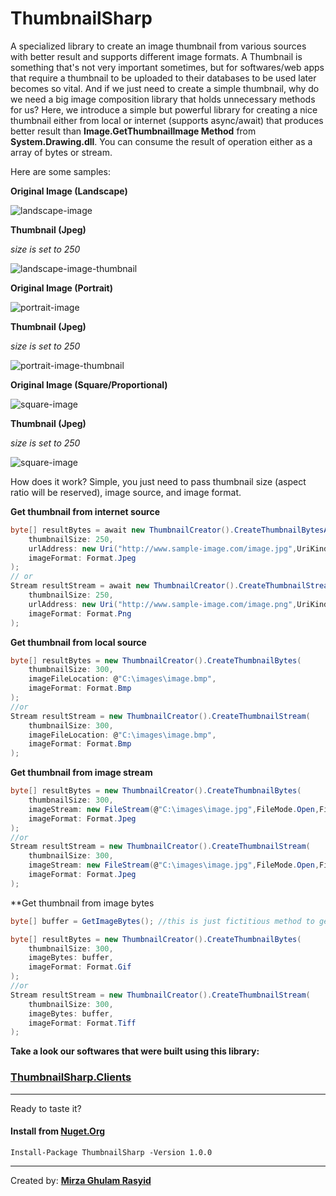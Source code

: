 # ThumbnailSharp
A specialized library to create an image thumbnail from various sources with better result and supports different image formats. A Thumbnail is something that's not very important sometimes, but for softwares/web apps that require a thumbnail to be uploaded to their databases to be used later becomes so vital. And if we just need to create a simple thumbnail, why do we need a big image composition library that holds unnecessary methods for us? Here, we introduce a simple but powerful library for creating a nice thumbnail either from local or internet (supports async/await) that produces better result than **Image.GetThumbnailImage Method** from **System.Drawing.dll**. You can consume the result of operation either as a array of bytes or stream.

Here are some samples:

**Original Image (Landscape)**

![landscape-image](https://raw.githubusercontent.com/mirzaevolution/ThumbnailSharp.Client/master/AllSamples/Samples/Local/landscape.jpg)

**Thumbnail (Jpeg)**

*size is set to 250*

![landscape-image-thumbnail](https://raw.githubusercontent.com/mirzaevolution/ThumbnailSharp.Client/master/AllSamples/Samples/Local/landscape-thumbnail.jpg)






**Original Image (Portrait)**

![portrait-image](https://raw.githubusercontent.com/mirzaevolution/ThumbnailSharp.Client/master/AllSamples/Samples/Local/portrait.jpg)

**Thumbnail (Jpeg)**

*size is set to 250*

![portrait-image-thumbnail](https://raw.githubusercontent.com/mirzaevolution/ThumbnailSharp.Client/master/AllSamples/Samples/Local/portrait-thumbnail.jpg)





**Original Image (Square/Proportional)**

![square-image](https://raw.githubusercontent.com/mirzaevolution/ThumbnailSharp.Client/master/AllSamples/Samples/Local/proportional.jpg)

**Thumbnail (Jpeg)**

*size is set to 250*

![square-image](https://raw.githubusercontent.com/mirzaevolution/ThumbnailSharp.Client/master/AllSamples/Samples/Local/proportional-thumbnail.jpg)






How does it work?
Simple, you just need to pass thumbnail size (aspect ratio will be reserved), image source, and image format.

**Get thumbnail from internet source**

```csharp
byte[] resultBytes = await new ThumbnailCreator().CreateThumbnailBytesAsync(
	thumbnailSize: 250,
    urlAddress: new Uri("http://www.sample-image.com/image.jpg",UriKind.Absolute),
    imageFormat: Format.Jpeg
);
// or
Stream resultStream = await new ThumbnailCreator().CreateThumbnailStreamAsync(
	thumbnailSize: 250,
    urlAddress: new Uri("http://www.sample-image.com/image.png",UriKind.Absolute),
    imageFormat: Format.Png
);
```

**Get thumbnail from local source**

```csharp
byte[] resultBytes = new ThumbnailCreator().CreateThumbnailBytes(
	thumbnailSize: 300,
    imageFileLocation: @"C:\images\image.bmp",
    imageFormat: Format.Bmp
);
//or
Stream resultStream = new ThumbnailCreator().CreateThumbnailStream(
	thumbnailSize: 300,
    imageFileLocation: @"C:\images\image.bmp",
    imageFormat: Format.Bmp
);
```

**Get thumbnail from image stream**

```csharp
byte[] resultBytes = new ThumbnailCreator().CreateThumbnailBytes(
	thumbnailSize: 300,
    imageStream: new FileStream(@"C:\images\image.jpg",FileMode.Open,FileAccess.ReadWrite),
    imageFormat: Format.Jpeg
);
//or
Stream resultStream = new ThumbnailCreator().CreateThumbnailStream(
	thumbnailSize: 300,
  	imageStream: new FileStream(@"C:\images\image.jpg",FileMode.Open,FileAccess.ReadWrite),
    imageFormat: Format.Jpeg
);
```

**Get thumbnail from image bytes

```csharp
byte[] buffer = GetImageBytes(); //this is just fictitious method to get image data in bytes

byte[] resultBytes = new ThumbnailCreator().CreateThumbnailBytes(
	thumbnailSize: 300,
    imageBytes: buffer,
    imageFormat: Format.Gif
);
//or
Stream resultStream = new ThumbnailCreator().CreateThumbnailStream(
	thumbnailSize: 300,
    imageBytes: buffer,
    imageFormat: Format.Tiff
);
```



**Take a look our softwares that were built using this library:**

### [ThumbnailSharp.Clients](https://github.com/mirzaevolution/ThumbnailSharp.Client)


---

Ready to taste it? 

#### Install from [Nuget.Org](https://www.nuget.org/packages/ThumbnailSharp/1.0.0)

```
Install-Package ThumbnailSharp -Version 1.0.0
```

---



Created by: **[Mirza Ghulam Rasyid](https://twitter.com/mirzaevolution)**
